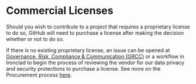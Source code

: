 # Commercial Licenses

Should you wish to contribute to a project that requires a proprietary license to do so, GitHub will need to purchase a license after making the decision whether or not to do so.

If there is no existing proprietary license, an issue can be opened at [Governance, Risk, Compliance & Communication (GRCC)](XXX) or a workflow in Ironclad to begin the process of reviewing the vendor for our data privacy and security protections to purchase a license. See more on the Procurement process [here](XXX).
